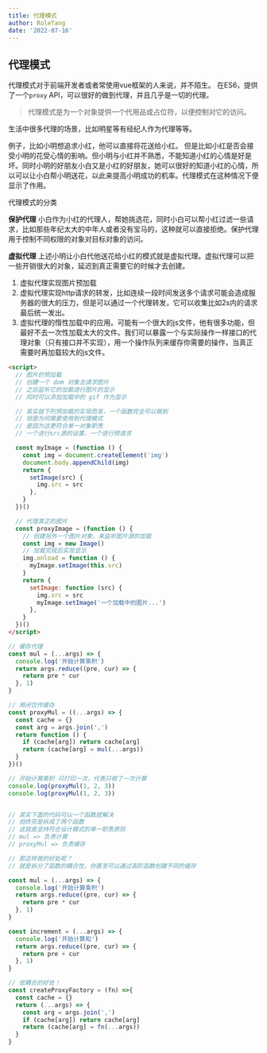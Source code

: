 ```yaml
---
title: 代理模式
author: RoleTang
date: '2022-07-16'
---
```


## 代理模式
代理模式对于前端开发者或者常使用vue框架的人来说，并不陌生。
在ES6，提供了一个``proxy`` API，可以很好的做到代理，并且几乎是一切的代理。

> 代理模式是为一个对象提供一个代用品或占位符，以便控制对它的访问。

生活中很多代理的场景，比如明星等有经纪人作为代理等等。

例子，比如小明想追求小红，他可以直接将花送给小红。
但是比如小红是否会接受小明的花受心情的影响。但小明与小红并不熟悉，不能知道小红的心情是好是坏。同时小明的好朋友小白又是小红的好朋友，她可以很好的知道小红的心情，所以可以让小白帮小明送花，以此来提高小明成功的机率。代理模式在这种情况下便显示了作用。

代理模式的分类

**保护代理**
小白作为小红的代理人，帮她挑选花，同时小白可以帮小红过滤一些请求，比如那些年纪太大的中年人或者没有宝马的，这种就可以直接拒绝。保护代理用于控制不同权限的对象对目标对象的访问。

**虚拟代理**
上述小明让小白代他送花给小红的模式就是虚拟代理。虚拟代理可以把一些开销很大的对象，延迟到真正需要它的时候才去创建。

1. 虚拟代理实现图片预加载
2. 虚拟代理实现http请求的转发，比如连续一段时间发送多个请求可能会造成服务器的很大的压力，但是可以通过一个代理转发，它可以收集比如2s内的请求最后统一发出。
3. 虚拟代理的惰性加载中的应用。可能有一个很大的js文件，他有很多功能，但最好不去一次性加载太大的文件。我们可以暴露一个与实际操作一样接口的代理对象（只有接口并不实现），用一个操作队列来缓存你需要的操作，当真正需要时再加载较大的js文件。


```html
<script>
  // 图片的预加载
  // 创建一个 dom 对象去请求图片
  // 之后监听它的加载进行图片的显示
  // 同时可以添加加载中的 gif 作为显示

  // 其实就下列预加载的实现而言，一个函数完全可以做到
  // 但是为何需要使用到代理模式
  // 是因为这更符合单一对象职责
  // 一个进行src源的设置，一个进行预请求

  const myImage = (function () {
    const img = document.createElement('img')
    document.body.appendChild(img)
    return {
      setImage(src) {
        img.src = src
      },
    }
  })()

  // 代理真正的图片
  const proxyImage = (function () {
    // 创建另外一个图片对象，来监听图片源的加载
    const img = new Image()
    // 加载完成后实现显示
    img.onload = function () {
      myImage.setImage(this.src)
    }
    return {
      setImage: function (src) {
        img.src = src
        myImage.setImage('一个加载中的图片...')
      },
    }
  })()
</script>
```

```js
// 缓存代理
const mul = (...args) => {
  console.log('开始计算乘积')
  return args.reduce((pre, cur) => {
    return pre * cur
  }, 1)
}

// 用闭包作缓存
const proxyMul = ((...args) => {
  const cache = {}
  const arg = args.join(',')
  return function () {
    if (cache[arg]) return cache[arg]
    return (cache[arg] = mul(...args))
  }
})()

// 开始计算乘积 只打印一次，代表只做了一次计算
console.log(proxyMul(1, 2, 3))
console.log(proxyMul(1, 2, 3))


// 其实下面的代码可以一个函数就解决
// 但终究是拆成了两个函数
// 这就是坚持符合设计模式的单一职责原则
// mul => 负责计算
// proxyMul => 负责缓存

// 那这样做的好处呢？
// 就是拆分了函数的耦合性，你甚至可以通过高阶函数创建不同的缓存

const mul = (...args) => {
  console.log('开始计算乘积')
  return args.reduce((pre, cur) => {
    return pre * cur
  }, 1)
}

const increment = (...args) => {
  console.log('开始计算和')
  return args.reduce((pre, cur) => {
    return pre + cur
  }, 1)
}

// 低耦合的好处！
const createProxyFactory = (fn) =>{
  const cache = {}
  return (...args) => {
    const arg = args.join(',')
    if (cache[arg]) return cache[arg]
    return (cache[arg] = fn(...args))
  }
}
```